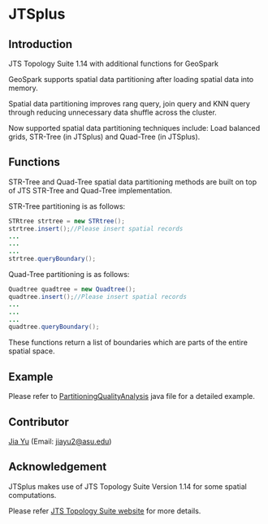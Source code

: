 # JTSplus
## Introduction
JTS Topology Suite 1.14 with additional functions for GeoSpark

GeoSpark supports spatial data partitioning after loading spatial data into memory. 

Spatial data partitioning improves rang query, join query and KNN query through reducing unnecessary data shuffle across the cluster.

Now supported spatial data partitioning techniques include: Load balanced grids, STR-Tree (in JTSplus) and Quad-Tree (in JTSplus).
## Functions
STR-Tree and Quad-Tree spatial data partitioning methods are built on top of JTS STR-Tree and Quad-Tree implementation.

STR-Tree partitioning is as follows:

```java
STRtree strtree = new STRtree();
strtree.insert();//Please insert spatial records
...
...
...
strtree.queryBoundary();
```

Quad-Tree partitioning is as follows:

```java
Quadtree quadtree = new Quadtree();
quadtree.insert();//Please insert spatial records
...
...
...
quadtree.queryBoundary();
```

These functions return a list of boundaries which are parts of the entire spatial space.

## Example

Please refer to [PartitioningQualityAnalysis](https://github.com/jiayuasu/JTSplus/blob/master/org/datasyslab/jts/utils/PartitioningQualityAnalysis.java) java file for a detailed example.

## Contributor
[Jia Yu](http://www.public.asu.edu/~jiayu2/) (Email: jiayu2@asu.edu)

## Acknowledgement

JTSplus makes use of JTS Topology Suite Version 1.14 for some spatial computations.

Please refer [JTS Topology Suite website](http://tsusiatsoftware.net/jts/main.html) for more details.
